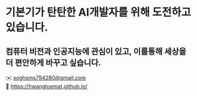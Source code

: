 # 기본기가 탄탄한 AI개발자를 위해 도전하고 있습니다. 

## 컴퓨터 비전과 인공지능에 관심이 있고, 이를통해 세상을 더 편안하게 바꾸고 싶습니다.

✉️ xoghsms794280@gmail.com  
🔗 https://hwangtoemat.github.io/
